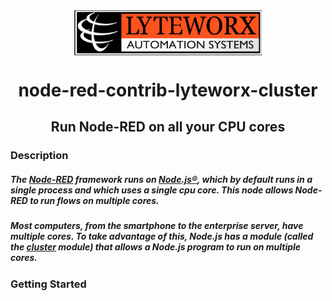 <img src="./readme/logo.jpg" width="300" style="margin-left:auto;margin-right:auto;display:block">

<h1 style="text-align:center">
node-red-contrib-lyteworx-cluster
</h1>
<h2 style="text-align:center">
Run Node-RED on all your CPU cores
</h2>

### Description

##### The [Node-RED](https://nodered.org/) framework runs on [Node.js®](https://nodejs.org), which by default runs in a single process and which uses a single cpu core.  This node allows Node-RED to run flows on multiple cores.

##### Most computers, from the smartphone to the enterprise server, have multiple cores.  To take advantage of this, Node.js has a module (called the [cluster](https://nodejs.org/api/cluster.html#cluster_cluster) module) that allows a Node.js program to run on multiple cores.


### Getting Started





